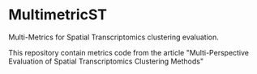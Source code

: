# MultimetricST
Multi-Metrics for Spatial Transcriptomics clustering evaluation.

This repository contain metrics code from the article "Multi-Perspective Evaluation of Spatial Transcriptomics Clustering Methods"


